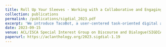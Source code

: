 ```yaml
---
title: Roll Up Your Sleeves - Working with a Collaborative and Engaging Task Oriented Dialogue System
collection: publications
permalink: /publications/sigdial_2023.pdf
excerpt: 'We introduce TacoBot, a user-centered task-oriented digital assistant designed to guide users through complex real-world tasks with multiple steps. Covering a wide range of cooking and how-to tasks, we aim to deliver a collaborative and engaging dialogue experience. Equipped with language understanding, dialogue management, and response generation components supported by a robust search engine, TacoBot ensures efficient task assistance.'
date: 2023-09-15
venue: ACL/ISCA Special Interest Group on Discourse and Dialogue(SIGDIAL) 2023
paperurl: https://aclanthology.org/2023.sigdial-1.19
---
```


